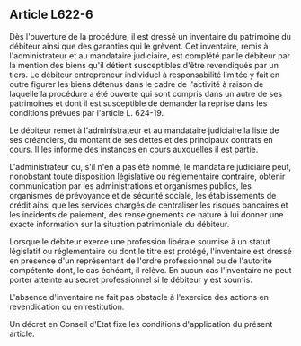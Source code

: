 Article L622-6
----
Dès l'ouverture de la procédure, il est dressé un inventaire du patrimoine du
débiteur ainsi que des garanties qui le grèvent. Cet inventaire, remis à
l'administrateur et au mandataire judiciaire, est complété par le débiteur par
la mention des biens qu'il détient susceptibles d'être revendiqués par un tiers.
Le débiteur entrepreneur individuel à responsabilité limitée y fait en outre
figurer les biens détenus dans le cadre de l'activité à raison de laquelle la
procédure a été ouverte qui sont compris dans un autre de ses patrimoines et
dont il est susceptible de demander la reprise dans les conditions prévues par
l'article L. 624-19.

Le débiteur remet à l'administrateur et au mandataire judiciaire la liste de ses
créanciers, du montant de ses dettes et des principaux contrats en cours. Il les
informe des instances en cours auxquelles il est partie.

L'administrateur ou, s'il n'en a pas été nommé, le mandataire judiciaire peut,
nonobstant toute disposition législative ou réglementaire contraire, obtenir
communication par les administrations et organismes publics, les organismes de
prévoyance et de sécurité sociale, les établissements de crédit ainsi que les
services chargés de centraliser les risques bancaires et les incidents de
paiement, des renseignements de nature à lui donner une exacte information sur
la situation patrimoniale du débiteur.

Lorsque le débiteur exerce une profession libérale soumise à un statut
législatif ou réglementaire ou dont le titre est protégé, l'inventaire est
dressé en présence d'un représentant de l'ordre professionnel ou de l'autorité
compétente dont, le cas échéant, il relève. En aucun cas l'inventaire ne peut
porter atteinte au secret professionnel si le débiteur y est soumis.

L'absence d'inventaire ne fait pas obstacle à l'exercice des actions en
revendication ou en restitution.

Un décret en Conseil d'Etat fixe les conditions d'application du présent
article.
